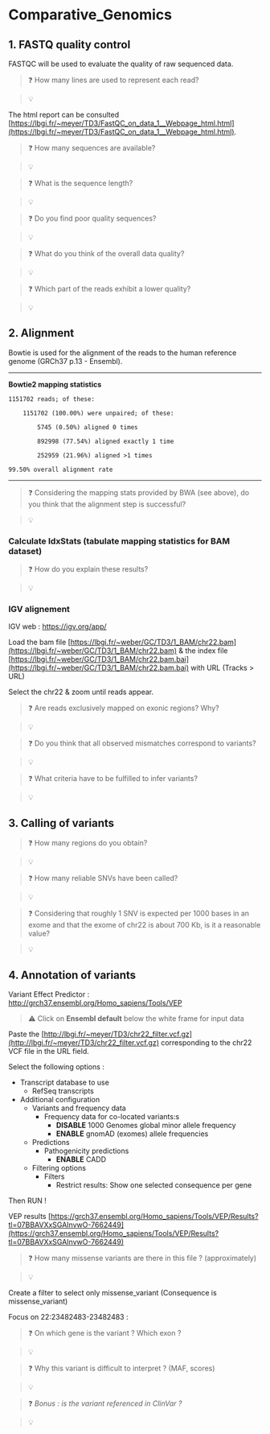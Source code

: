 # Comparative_Genomics

## 1. FASTQ quality control

FASTQC will be used to evaluate the quality of raw sequenced data.

 > :question: How many lines are used to represent each read?
 
 > :bulb: 

The html report can be consulted [https://lbgi.fr/~meyer/TD3/FastQC_on_data_1__Webpage_html.html](https://lbgi.fr/~meyer/TD3/FastQC_on_data_1__Webpage_html.html).


> :question: How many sequences are available?

> :bulb: 



> :question: What is the sequence length?

> :bulb: 


> :question: Do you find poor quality sequences?

> :bulb: 


> :question: What do you think of the overall data quality?

> :bulb:


> :question: Which part of the reads exhibit a lower quality? 

> :bulb:


## 2. Alignment

Bowtie is used for the alignment of the reads to the human reference genome (GRCh37 p.13 - Ensembl). 

---
**Bowtie2 mapping statistics**


	1151702 reads; of these:

		1151702 (100.00%) were unpaired; of these:

			5745 (0.50%) aligned 0 times

			892998 (77.54%) aligned exactly 1 time

			252959 (21.96%) aligned >1 times

	99.50% overall alignment rate

---

> :question: Considering the mapping stats provided by BWA (see above), do you think that the alignment step is successful?

> :bulb:


### Calculate IdxStats (tabulate mapping statistics for BAM dataset)

> :question: How do you explain these results?

> :bulb: 

### IGV alignement 

IGV web : https://igv.org/app/

Load the bam file [https://lbgi.fr/~weber/GC/TD3/1_BAM/chr22.bam](https://lbgi.fr/~weber/GC/TD3/1_BAM/chr22.bam) & the index file [https://lbgi.fr/~weber/GC/TD3/1_BAM/chr22.bam.bai](https://lbgi.fr/~weber/GC/TD3/1_BAM/chr22.bam.bai) with URL (Tracks > URL)

Select the chr22 & zoom until reads appear.


> :question: Are reads exclusively mapped on exonic regions? Why?

> :bulb: 


> :question: Do you think that all observed mismatches correspond to variants? 

> :bulb: 


> :question: What criteria have to be fulfilled to infer variants?

> :bulb: 



## 3. Calling of variants

> :question: How many regions do you obtain? 

> :bulb:


> :question: How many reliable SNVs have been called? 

> :bulb:


> :question: Considering that roughly 1 SNV is expected per 1000 bases in an exome and that the exome of chr22 is about 700 Kb, is it a reasonable value?

> :bulb: 


## 4. Annotation of variants 


Variant Effect Predictor : http://grch37.ensembl.org/Homo_sapiens/Tools/VEP

> :warning: Click on **Ensembl default** below the white frame for input data </p>

Paste the [http://lbgi.fr/~meyer/TD3/chr22_filter.vcf.gz](http://lbgi.fr/~meyer/TD3/chr22_filter.vcf.gz) corresponding to the chr22 VCF file in the URL field.

Select the following options :
- Transcript database to use
  - RefSeq transcripts
- Additional configuration
  - Variants and frequency data
    - Frequency data for co-located variants:s
      - **DISABLE** 1000 Genomes global minor allele frequency
      - **ENABLE** gnomAD (exomes) allele frequencies
  - Predictions
    - Pathogenicity predictions
      - **ENABLE** CADD
  - Filtering options
    - Filters
      - Restrict results: Show one selected consequence per gene

Then RUN !

VEP results [https://grch37.ensembl.org/Homo_sapiens/Tools/VEP/Results?tl=07BBAVXxSGAInvwO-7662449](https://grch37.ensembl.org/Homo_sapiens/Tools/VEP/Results?tl=07BBAVXxSGAInvwO-7662449)

> :question: How many missense variants are there in this file ? (approximately)

> :bulb: 


Create a filter to select only missense_variant (Consequence is missense_variant)

Focus on 22:23482483-23482483 :

> :question: On which gene is the variant ? Which exon ?

> :bulb: 


> :question: Why this variant is difficult to interpret ? (MAF, scores)

> :bulb: 


> :question: *Bonus : is the variant referenced in ClinVar ?*  

> :bulb: 
